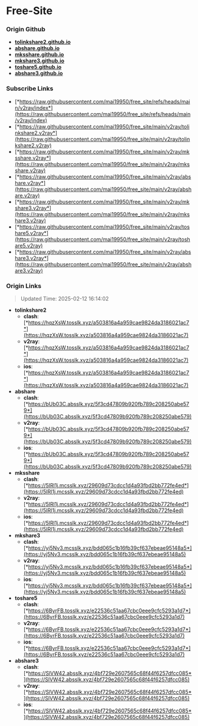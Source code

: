 # Free-Site

### Origin Github

- [**tolinkshare2.github.io**](https://github.com/tolinkshare2/tolinkshare2.github.io)
- [**abshare.github.io**](https://github.com/abshare/abshare.github.io)
- [**mksshare.github.io**](https://github.com/mksshare/mksshare.github.io)
- [**mkshare3.github.io**](https://github.com/mkshare3/mkshare3.github.io)
- [**toshare5.github.io**](https://github.com/toshare5/toshare5.github.io)
- [**abshare3.github.io**](https://github.com/abshare3/abshare3.github.io)

### Subscribe Links

- [*https://raw.githubusercontent.com/mai19950/free_site/refs/heads/main/v2ray/index*](https://raw.githubusercontent.com/mai19950/free_site/refs/heads/main/v2ray/index)
- [*https://raw.githubusercontent.com/mai19950/free_site/main/v2ray/tolinkshare2.v2ray*](https://raw.githubusercontent.com/mai19950/free_site/main/v2ray/tolinkshare2.v2ray)
- [*https://raw.githubusercontent.com/mai19950/free_site/main/v2ray/mksshare.v2ray*](https://raw.githubusercontent.com/mai19950/free_site/main/v2ray/mksshare.v2ray)
- [*https://raw.githubusercontent.com/mai19950/free_site/main/v2ray/abshare.v2ray*](https://raw.githubusercontent.com/mai19950/free_site/main/v2ray/abshare.v2ray)
- [*https://raw.githubusercontent.com/mai19950/free_site/main/v2ray/mkshare3.v2ray*](https://raw.githubusercontent.com/mai19950/free_site/main/v2ray/mkshare3.v2ray)
- [*https://raw.githubusercontent.com/mai19950/free_site/main/v2ray/toshare5.v2ray*](https://raw.githubusercontent.com/mai19950/free_site/main/v2ray/toshare5.v2ray)
- [*https://raw.githubusercontent.com/mai19950/free_site/main/v2ray/abshare3.v2ray*](https://raw.githubusercontent.com/mai19950/free_site/main/v2ray/abshare3.v2ray)

### Origin Links

> Updated Time: 2025-02-12 16:14:02

- **tolinkshare2**
  - **clash**: [*https://hqzXsW.tosslk.xyz/a503816a4a959cae9824da3186021ac7*](https://hqzXsW.tosslk.xyz/a503816a4a959cae9824da3186021ac7)
  - **v2ray**: [*https://hqzXsW.tosslk.xyz/a503816a4a959cae9824da3186021ac7*](https://hqzXsW.tosslk.xyz/a503816a4a959cae9824da3186021ac7)
  - **ios**: [*https://hqzXsW.tosslk.xyz/a503816a4a959cae9824da3186021ac7*](https://hqzXsW.tosslk.xyz/a503816a4a959cae9824da3186021ac7)
- **abshare**
  - **clash**: [*https://bUb03C.absslk.xyz/5f3cd47809b920fb789c208250abe579*](https://bUb03C.absslk.xyz/5f3cd47809b920fb789c208250abe579)
  - **v2ray**: [*https://bUb03C.absslk.xyz/5f3cd47809b920fb789c208250abe579*](https://bUb03C.absslk.xyz/5f3cd47809b920fb789c208250abe579)
  - **ios**: [*https://bUb03C.absslk.xyz/5f3cd47809b920fb789c208250abe579*](https://bUb03C.absslk.xyz/5f3cd47809b920fb789c208250abe579)
- **mksshare**
  - **clash**: [*https://5IRl1j.mcsslk.xyz/29609d73cdcc1d4a93fbd2bb772fe4ed*](https://5IRl1j.mcsslk.xyz/29609d73cdcc1d4a93fbd2bb772fe4ed)
  - **v2ray**: [*https://5IRl1j.mcsslk.xyz/29609d73cdcc1d4a93fbd2bb772fe4ed*](https://5IRl1j.mcsslk.xyz/29609d73cdcc1d4a93fbd2bb772fe4ed)
  - **ios**: [*https://5IRl1j.mcsslk.xyz/29609d73cdcc1d4a93fbd2bb772fe4ed*](https://5IRl1j.mcsslk.xyz/29609d73cdcc1d4a93fbd2bb772fe4ed)
- **mkshare3**
  - **clash**: [*https://yj5Nv3.mcsslk.xyz/bdd065c1b16fb39cf637ebeae95148a5*](https://yj5Nv3.mcsslk.xyz/bdd065c1b16fb39cf637ebeae95148a5)
  - **v2ray**: [*https://yj5Nv3.mcsslk.xyz/bdd065c1b16fb39cf637ebeae95148a5*](https://yj5Nv3.mcsslk.xyz/bdd065c1b16fb39cf637ebeae95148a5)
  - **ios**: [*https://yj5Nv3.mcsslk.xyz/bdd065c1b16fb39cf637ebeae95148a5*](https://yj5Nv3.mcsslk.xyz/bdd065c1b16fb39cf637ebeae95148a5)
- **toshare5**
  - **clash**: [*https://6ByrFB.tosslk.xyz/e22536c51aa67cbc0eee9cfc5293a1d7*](https://6ByrFB.tosslk.xyz/e22536c51aa67cbc0eee9cfc5293a1d7)
  - **v2ray**: [*https://6ByrFB.tosslk.xyz/e22536c51aa67cbc0eee9cfc5293a1d7*](https://6ByrFB.tosslk.xyz/e22536c51aa67cbc0eee9cfc5293a1d7)
  - **ios**: [*https://6ByrFB.tosslk.xyz/e22536c51aa67cbc0eee9cfc5293a1d7*](https://6ByrFB.tosslk.xyz/e22536c51aa67cbc0eee9cfc5293a1d7)
- **abshare3**
  - **clash**: [*https://SlVW42.absslk.xyz/4bf729e2607565c68f44f6257dfcc085*](https://SlVW42.absslk.xyz/4bf729e2607565c68f44f6257dfcc085)
  - **v2ray**: [*https://SlVW42.absslk.xyz/4bf729e2607565c68f44f6257dfcc085*](https://SlVW42.absslk.xyz/4bf729e2607565c68f44f6257dfcc085)
  - **ios**: [*https://SlVW42.absslk.xyz/4bf729e2607565c68f44f6257dfcc085*](https://SlVW42.absslk.xyz/4bf729e2607565c68f44f6257dfcc085)

